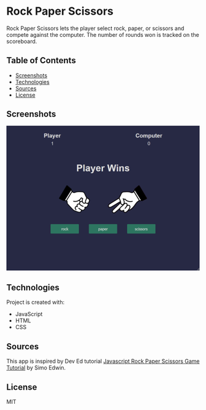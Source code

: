 # Rock Paper Scissors

Rock Paper Scissors lets the player select rock, paper, or scissors and compete against the computer. The number of rounds won is tracked on the scoreboard.

## Table of Contents

- [Screenshots](https://github.com/jasonranney/rock-paper-scissors-2#screenshots)
- [Technologies](https://github.com/jasonranney/rock-paper-scissors-2#technologies)
- [Sources](https://github.com/jasonranney/rock-paper-scissors-2#sources)
- [License](https://github.com/jasonranney/rock-paper-scissors-2#license)

## Screenshots

![Image of Rock Paper Scissors](https://github.com/jasonranney/rock-paper-scissors-2/blob/master/docs/screenshots/rock-paper-scissors.png)

## Technologies

Project is created with:

- JavaScript
- HTML
- CSS

## Sources

This app is inspired by Dev Ed tutorial [Javascript Rock Paper Scissors Game Tutorial](https://www.youtube.com/watch?v=qWPtKtYEsN4&list=PLDyQo7g0_nsX8_gZAB8KD1lL4j4halQBJ&index=10) by Simo Edwin.

## License

MIT
